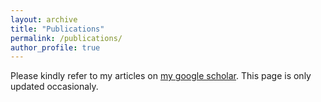 ```yaml
---
layout: archive
title: "Publications"
permalink: /publications/
author_profile: true
---
```


Please kindly refer to my articles on [my google scholar](https://scholar.google.com.sg/citations?user=2PxlmU0AAAAJ&hl=en). This page is only updated occasionaly.

<!-- 
{% include base_path %}

{% for post in site.publications reversed %}
  {% include archive-single.html %}
{% endfor %} -->
